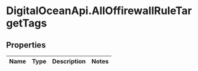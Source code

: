 # DigitalOceanApi.AllOffirewallRuleTargetTags

## Properties
Name | Type | Description | Notes
------------ | ------------- | ------------- | -------------
